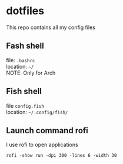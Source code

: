 # dotfiles
This repo contains all my config files

## Fash shell
file: `.bashrc`  
location: `~/`  
NOTE: Only for Arch  

## Fish shell
file `config.fish`  
location: `~/.config/fish/`  

## Launch command rofi
I use rofi to open applications
```
rofi -show run -dpi 300 -lines 6 -width 30
```
